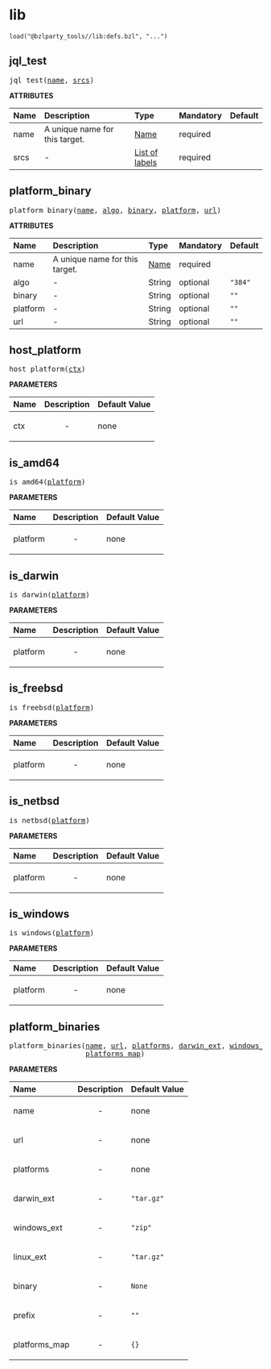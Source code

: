 <!-- Generated with Stardoc: http://skydoc.bazel.build -->



# lib

```starlark
load("@bzlparty_tools//lib:defs.bzl", "...")
```



<a id="jql_test"></a>

## jql_test

<pre>
jql_test(<a href="#jql_test-name">name</a>, <a href="#jql_test-srcs">srcs</a>)
</pre>



**ATTRIBUTES**


| Name  | Description | Type | Mandatory | Default |
| :------------- | :------------- | :------------- | :------------- | :------------- |
| <a id="jql_test-name"></a>name |  A unique name for this target.   | <a href="https://bazel.build/concepts/labels#target-names">Name</a> | required |  |
| <a id="jql_test-srcs"></a>srcs |  -   | <a href="https://bazel.build/concepts/labels">List of labels</a> | required |  |


<a id="platform_binary"></a>

## platform_binary

<pre>
platform_binary(<a href="#platform_binary-name">name</a>, <a href="#platform_binary-algo">algo</a>, <a href="#platform_binary-binary">binary</a>, <a href="#platform_binary-platform">platform</a>, <a href="#platform_binary-url">url</a>)
</pre>



**ATTRIBUTES**


| Name  | Description | Type | Mandatory | Default |
| :------------- | :------------- | :------------- | :------------- | :------------- |
| <a id="platform_binary-name"></a>name |  A unique name for this target.   | <a href="https://bazel.build/concepts/labels#target-names">Name</a> | required |  |
| <a id="platform_binary-algo"></a>algo |  -   | String | optional | <code>"384"</code> |
| <a id="platform_binary-binary"></a>binary |  -   | String | optional | <code>""</code> |
| <a id="platform_binary-platform"></a>platform |  -   | String | optional | <code>""</code> |
| <a id="platform_binary-url"></a>url |  -   | String | optional | <code>""</code> |


<a id="host_platform"></a>

## host_platform

<pre>
host_platform(<a href="#host_platform-ctx">ctx</a>)
</pre>



**PARAMETERS**


| Name  | Description | Default Value |
| :------------- | :------------- | :------------- |
| <a id="host_platform-ctx"></a>ctx |  <p align="center"> - </p>   |  none |


<a id="is_amd64"></a>

## is_amd64

<pre>
is_amd64(<a href="#is_amd64-platform">platform</a>)
</pre>



**PARAMETERS**


| Name  | Description | Default Value |
| :------------- | :------------- | :------------- |
| <a id="is_amd64-platform"></a>platform |  <p align="center"> - </p>   |  none |


<a id="is_darwin"></a>

## is_darwin

<pre>
is_darwin(<a href="#is_darwin-platform">platform</a>)
</pre>



**PARAMETERS**


| Name  | Description | Default Value |
| :------------- | :------------- | :------------- |
| <a id="is_darwin-platform"></a>platform |  <p align="center"> - </p>   |  none |


<a id="is_freebsd"></a>

## is_freebsd

<pre>
is_freebsd(<a href="#is_freebsd-platform">platform</a>)
</pre>



**PARAMETERS**


| Name  | Description | Default Value |
| :------------- | :------------- | :------------- |
| <a id="is_freebsd-platform"></a>platform |  <p align="center"> - </p>   |  none |


<a id="is_netbsd"></a>

## is_netbsd

<pre>
is_netbsd(<a href="#is_netbsd-platform">platform</a>)
</pre>



**PARAMETERS**


| Name  | Description | Default Value |
| :------------- | :------------- | :------------- |
| <a id="is_netbsd-platform"></a>platform |  <p align="center"> - </p>   |  none |


<a id="is_windows"></a>

## is_windows

<pre>
is_windows(<a href="#is_windows-platform">platform</a>)
</pre>



**PARAMETERS**


| Name  | Description | Default Value |
| :------------- | :------------- | :------------- |
| <a id="is_windows-platform"></a>platform |  <p align="center"> - </p>   |  none |


<a id="platform_binaries"></a>

## platform_binaries

<pre>
platform_binaries(<a href="#platform_binaries-name">name</a>, <a href="#platform_binaries-url">url</a>, <a href="#platform_binaries-platforms">platforms</a>, <a href="#platform_binaries-darwin_ext">darwin_ext</a>, <a href="#platform_binaries-windows_ext">windows_ext</a>, <a href="#platform_binaries-linux_ext">linux_ext</a>, <a href="#platform_binaries-binary">binary</a>, <a href="#platform_binaries-prefix">prefix</a>,
                  <a href="#platform_binaries-platforms_map">platforms_map</a>)
</pre>



**PARAMETERS**


| Name  | Description | Default Value |
| :------------- | :------------- | :------------- |
| <a id="platform_binaries-name"></a>name |  <p align="center"> - </p>   |  none |
| <a id="platform_binaries-url"></a>url |  <p align="center"> - </p>   |  none |
| <a id="platform_binaries-platforms"></a>platforms |  <p align="center"> - </p>   |  none |
| <a id="platform_binaries-darwin_ext"></a>darwin_ext |  <p align="center"> - </p>   |  <code>"tar.gz"</code> |
| <a id="platform_binaries-windows_ext"></a>windows_ext |  <p align="center"> - </p>   |  <code>"zip"</code> |
| <a id="platform_binaries-linux_ext"></a>linux_ext |  <p align="center"> - </p>   |  <code>"tar.gz"</code> |
| <a id="platform_binaries-binary"></a>binary |  <p align="center"> - </p>   |  <code>None</code> |
| <a id="platform_binaries-prefix"></a>prefix |  <p align="center"> - </p>   |  <code>""</code> |
| <a id="platform_binaries-platforms_map"></a>platforms_map |  <p align="center"> - </p>   |  <code>{}</code> |


